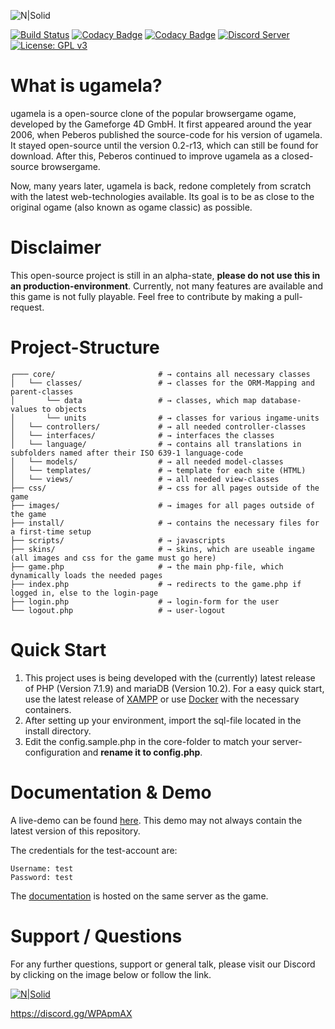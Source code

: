 ![N|Solid](https://mamen.at/ugamela/images/logo.png)

[![Build Status](https://travis-ci.org/mamen/ugamela.svg?branch=master)](https://travis-ci.org/mamen/ugamela)
[![Codacy Badge](https://api.codacy.com/project/badge/Grade/4d0fb3f129a8413e820144e6fba280e1)](https://www.codacy.com/app/mamen/ugamela?utm_source=github.com&amp;utm_medium=referral&amp;utm_content=mamen/ugamela&amp;utm_campaign=Badge_Grade)
[![Codacy Badge](https://api.codacy.com/project/badge/Coverage/4d0fb3f129a8413e820144e6fba280e1)](https://www.codacy.com/app/mamen/ugamela?utm_source=github.com&amp;utm_medium=referral&amp;utm_content=mamen/ugamela&amp;utm_campaign=Badge_Coverage)
[![Discord Server](https://discordapp.com/api/guilds/339129999082913794/embed.png)](https://discord.gg/YDUHM3k)
[![License: GPL v3](https://img.shields.io/badge/License-GPL%20v3-blue.svg)](./LICENSE)

# What is ugamela?

ugamela is a open-source clone of the popular browsergame ogame, developed by the Gameforge 4D GmbH. It first appeared around the year 2006, when Peberos published the source-code for his version of ugamela. It stayed open-source until the version 0.2-r13, which can still be found for download. After this, Peberos continued to improve ugamela as a closed-source browsergame.

Now, many years later, ugamela is back, redone completely from scratch with the latest web-technologies available. Its goal is to be as close to the original ogame (also known as ogame classic) as possible.

# Disclaimer

This open-source project is still in an alpha-state, **please do not use this in an production-environment**. Currently, not many features are available and this game is not fully playable. Feel free to contribute by making a pull-request.

# Project-Structure

```shell
┌─── core/                       # → contains all necessary classes
│   └── classes/                 # → classes for the ORM-Mapping and parent-classes
│       └── data                 # → classes, which map database-values to objects
│       └── units                # → classes for various ingame-units
│   └── controllers/             # → all needed controller-classes
│   └── interfaces/              # → interfaces the classes
│   └── language/                # → contains all translations in subfolders named after their ISO 639-1 language-code
│   └── models/                  # → all needed model-classes
│   └── templates/               # → template for each site (HTML)
│   └── views/                   # → all needed view-classes
├── css/                         # → css for all pages outside of the game
├── images/                      # → images for all pages outside of the game
├── install/                     # → contains the necessary files for a first-time setup
├── scripts/                     # → javascripts
├── skins/                       # → skins, which are useable ingame (all images and css for the game must go here)
├── game.php                     # → the main php-file, which dynamically loads the needed pages
├── index.php                    # → redirects to the game.php if logged in, else to the login-page
├── login.php                    # → login-form for the user
└── logout.php                   # → user-logout
```

# Quick Start

1.  This project uses is being developed with the (currently) latest release of PHP (Version 7.1.9) and mariaDB (Version 10.2). For a easy quick start, use the latest release of [XAMPP](https://www.apachefriends.org/de/download.html) or use [Docker](https://www.docker.com) with the necessary containers.
2.  After setting up your environment, import the sql-file located in the install directory.
3.  Edit the config.sample.php in the core-folder to match your server-configuration and **rename it to config.php**.

# Documentation & Demo

A live-demo can be found [here](https://ugamela.mamen.at). This demo may not always contain the latest version of this repository.

The credentials for the test-account are:

```
Username: test
Password: test
```

The [documentation](https://ugamela.mamen.at/docs) is hosted on the same server as the game.


# Support / Questions

For any further questions, support or general talk, please visit our Discord by clicking on the image below or follow the link.

[![N|Solid](https://t5.rbxcdn.com/18108a5641ff1becc8dfa20aed634d1f)](https://discord.gg/YDUHM3k)

https://discord.gg/WPApmAX
